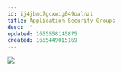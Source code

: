 ```yaml
---
id: ij4jbmc7gcxwig049oalnzi
title: Application Security Groups
desc: ''
updated: 1655558145875
created: 1655449015169
---
```


![](/assets/images/2022-06-18-18-44-50.png)
